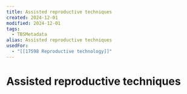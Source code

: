 ```yaml
---
title: Assisted reproductive techniques
created: 2024-12-01
modified: 2024-12-01
tags:
  - TBSMetadata
alias: Assisted reproductive techniques
usedFor:
  - "[[17598 Reproductive technology]]"
---
```

# Assisted reproductive techniques

